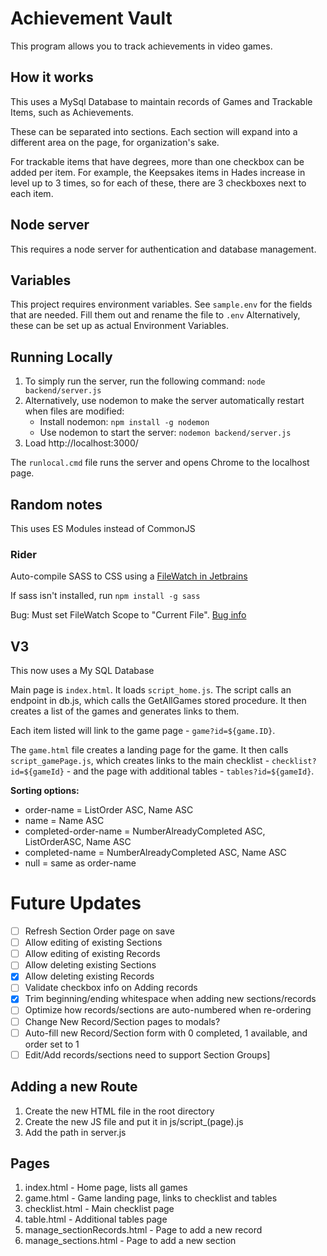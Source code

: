# Achievement Vault
This program allows you to track achievements in video games. 

## How it works
This uses a MySql Database to maintain records of Games and Trackable Items, such as Achievements. 

These can be separated into sections. Each section will expand into a different area 
on the page, for organization's sake. 

For trackable items that have degrees, more than one checkbox can be added per item. For example, the Keepsakes items in 
Hades increase in level up to 3 times, so for each of these, there are 3 checkboxes next to each item. 

## Node server
This requires a node server for authentication and database management.

## Variables
This project requires environment variables. See ```sample.env``` for the fields that are needed. 
Fill them out and rename the file to ```.env``` 
Alternatively, these can be set up as actual Environment Variables.

## Running Locally
1. To simply run the server, run the following command: ```node backend/server.js```
2. Alternatively, use nodemon to make the server automatically restart when files are modified: 
   * Install nodemon: ```npm install -g nodemon```
   * Use nodemon to start the server: ```nodemon backend/server.js``` 
3. Load http://localhost:3000/

The ```runlocal.cmd``` file runs the server and opens Chrome to the localhost page.


## Random notes
This uses ES Modules instead of CommonJS
### Rider
Auto-compile SASS to CSS using a [FileWatch in Jetbrains]( https://www.jetbrains.com/help/rider/Transpiling_SASS_LESS_and_SCSS_to_CSS.html#less_sass_scss_compiling_to_css)

If sass isn't installed, run
```npm install -g sass```

Bug: Must set FileWatch Scope to "Current File". [Bug info](https://youtrack.jetbrains.com/issue/RIDER-55683/Unknown-scope-sign-for-Project-scope-in-SCSS-new-file-watcher)

## V3
This now uses a My SQL Database

Main page is `index.html`. It loads `script_home.js`. The script calls an endpoint in db.js, which calls the GetAllGames stored procedure. It then creates a list of the games and generates links to them. 

Each item listed will link to the game page - `game?id=${game.ID}`. 

The `game.html` file creates a landing page for the game. It then calls `script_gamePage.js`, which creates links to the main checklist - `checklist?id=${gameId}` - and the page with additional tables - `tables?id=${gameId}`.

**Sorting options:**
* order-name  = ListOrder ASC, Name ASC
* name = Name ASC
* completed-order-name = NumberAlreadyCompleted ASC, ListOrderASC, Name ASC
* completed-name = NumberAlreadyCompleted ASC, Name ASC
* null = same as order-name

# Future Updates
-[ ] Refresh Section Order page on save
-[ ] Allow editing of existing Sections
-[ ] Allow editing of existing Records
-[ ] Allow deleting existing Sections
-[x] Allow deleting existing Records
-[ ] Validate checkbox info on Adding records
-[x] Trim beginning/ending whitespace when adding new sections/records
-[ ] Optimize how records/sections are auto-numbered when re-ordering
-[ ] Change New Record/Section pages to modals?
-[ ] Auto-fill new Record/Section form with 0 completed, 1 available, and order set to 1
-[ ] Edit/Add records/sections need to support Section Groups]

## Adding a new Route
1. Create the new HTML file in the root directory
2. Create the new JS file and put it in js/script_(page).js
3. Add the path in server.js

## Pages
1. index.html - Home page, lists all games
2. game.html - Game landing page, links to checklist and tables
3. checklist.html - Main checklist page
4. table.html - Additional tables page
5. manage_sectionRecords.html - Page to add a new record
6. manage_sections.html - Page to add a new section